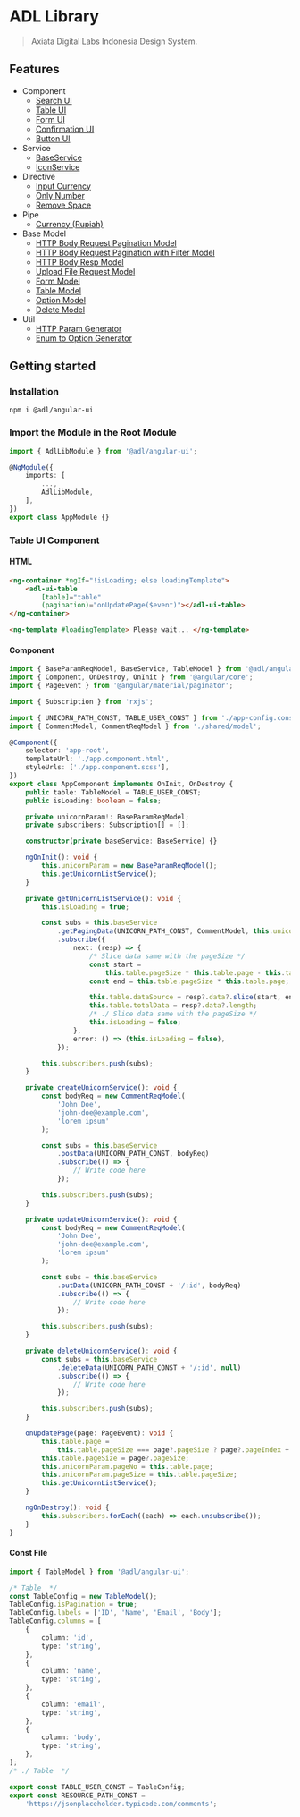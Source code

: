 # ADL Library

> Axiata Digital Labs Indonesia Design System.

## Features

- Component
  - [Search UI](https://github.com/abudygold/Angular-UI?tab=readme-ov-file#search-ui-component)
  - [Table UI](https://github.com/abudygold/Angular-UI/blob/main/README-TABLE.md)
  - [Form UI](https://github.com/abudygold/Angular-UI/blob/main/README-FORM.md)
  - [Confirmation UI](https://github.com/abudygold/Angular-UI/blob/main/README-CONFIRMATION.md)
  - [Button UI](https://github.com/abudygold/Angular-UI?tab=readme-ov-file#button-ui-component)
- Service
  - [BaseService](https://github.com/abudygold/Angular-UI/blob/main/README-SERVICE.md#base-service)
  - [IconService](https://github.com/abudygold/Angular-UI/blob/main/README-SERVICE.md#icon-service)
- Directive
  - [Input Currency](https://github.com/abudygold/Angular-UI/blob/main/README-DIRECTIVE.md#input-currency)
  - [Only Number](https://github.com/abudygold/Angular-UI/blob/main/README-DIRECTIVE.md#only-number)
  - [Remove Space](https://github.com/abudygold/Angular-UI/blob/main/README-DIRECTIVE.md#remove-space)
- Pipe
  - [Currency (Rupiah)](https://github.com/abudygold/Angular-UI?tab=readme-ov-file#currency-rupiah)
- Base Model
  - [HTTP Body Request Pagination Model](https://github.com/abudygold/Angular-UI/blob/main/README-MODEL.md#http-body-request-pagination-model)
  - [HTTP Body Request Pagination with Filter Model](https://github.com/abudygold/Angular-UI/blob/main/README-MODEL.md#http-body-request-pagination-with-filter-model)
  - [HTTP Body Resp Model](https://github.com/abudygold/Angular-UI/blob/main/README-MODEL.md#http-body-resp-model)
  - [Upload File Request Model](https://github.com/abudygold/Angular-UI/blob/main/README-MODEL.md#upload-file-request-model)
  - [Form Model](https://github.com/abudygold/Angular-UI/blob/main/README-MODEL.md#form-model)
  - [Table Model](https://github.com/abudygold/Angular-UI/blob/main/README-MODEL.md#table-model)
  - [Option Model](https://github.com/abudygold/Angular-UI/blob/main/README-MODEL.md#option-model)
  - [Delete Model](https://github.com/abudygold/Angular-UI/blob/main/README-MODEL.md#delete-model)
- Util
  - [HTTP Param Generator](https://github.com/abudygold/Angular-UI/blob/main/README-UTIL.md#http-param-generator)
  - [Enum to Option Generator](https://github.com/abudygold/Angular-UI/blob/main/README-UTIL.md#enum-to-option-generator)

## Getting started

### Installation

```shell
npm i @adl/angular-ui
```

### Import the Module in the Root Module

```typescript
import { AdlLibModule } from '@adl/angular-ui';

@NgModule({
	imports: [
		...,
		AdlLibModule,
	],
})
export class AppModule {}
```

### Table UI Component

#### HTML

```html
<ng-container *ngIf="!isLoading; else loadingTemplate">
	<adl-ui-table
		[table]="table"
		(pagination)="onUpdatePage($event)"></adl-ui-table>
</ng-container>

<ng-template #loadingTemplate> Please wait... </ng-template>
```

#### Component

```typescript
import { BaseParamReqModel, BaseService, TableModel } from '@adl/angular-ui';
import { Component, OnDestroy, OnInit } from '@angular/core';
import { PageEvent } from '@angular/material/paginator';

import { Subscription } from 'rxjs';

import { UNICORN_PATH_CONST, TABLE_USER_CONST } from './app-config.const';
import { CommentModel, CommentReqModel } from './shared/model';

@Component({
	selector: 'app-root',
	templateUrl: './app.component.html',
	styleUrls: ['./app.component.scss'],
})
export class AppComponent implements OnInit, OnDestroy {
	public table: TableModel = TABLE_USER_CONST;
	public isLoading: boolean = false;

	private unicornParam!: BaseParamReqModel;
	private subscribers: Subscription[] = [];

	constructor(private baseService: BaseService) {}

	ngOnInit(): void {
		this.unicornParam = new BaseParamReqModel();
		this.getUnicornListService();
	}

	private getUnicornListService(): void {
		this.isLoading = true;

		const subs = this.baseService
			.getPagingData(UNICORN_PATH_CONST, CommentModel, this.unicornParam)
			.subscribe({
				next: (resp) => {
					/* Slice data same with the pageSize */
					const start =
						this.table.pageSize * this.table.page - this.table.pageSize;
					const end = this.table.pageSize * this.table.page;

					this.table.dataSource = resp?.data?.slice(start, end) ?? null;
					this.table.totalData = resp?.data?.length;
					/* ./ Slice data same with the pageSize */
					this.isLoading = false;
				},
				error: () => (this.isLoading = false),
			});

		this.subscribers.push(subs);
	}

	private createUnicornService(): void {
		const bodyReq = new CommentReqModel(
			'John Doe',
			'john-doe@example.com',
			'lorem ipsum'
		);

		const subs = this.baseService
			.postData(UNICORN_PATH_CONST, bodyReq)
			.subscribe(() => {
				// Write code here
			});

		this.subscribers.push(subs);
	}

	private updateUnicornService(): void {
		const bodyReq = new CommentReqModel(
			'John Doe',
			'john-doe@example.com',
			'lorem ipsum'
		);

		const subs = this.baseService
			.putData(UNICORN_PATH_CONST + '/:id', bodyReq)
			.subscribe(() => {
				// Write code here
			});

		this.subscribers.push(subs);
	}

	private deleteUnicornService(): void {
		const subs = this.baseService
			.deleteData(UNICORN_PATH_CONST + '/:id', null)
			.subscribe(() => {
				// Write code here
			});

		this.subscribers.push(subs);
	}

	onUpdatePage(page: PageEvent): void {
		this.table.page =
			this.table.pageSize === page?.pageSize ? page?.pageIndex + 1 : 1;
		this.table.pageSize = page?.pageSize;
		this.unicornParam.pageNo = this.table.page;
		this.unicornParam.pageSize = this.table.pageSize;
		this.getUnicornListService();
	}

	ngOnDestroy(): void {
		this.subscribers.forEach((each) => each.unsubscribe());
	}
}
```

#### Const File

```typescript
import { TableModel } from '@adl/angular-ui';

/* Table  */
const TableConfig = new TableModel();
TableConfig.isPagination = true;
TableConfig.labels = ['ID', 'Name', 'Email', 'Body'];
TableConfig.columns = [
	{
		column: 'id',
		type: 'string',
	},
	{
		column: 'name',
		type: 'string',
	},
	{
		column: 'email',
		type: 'string',
	},
	{
		column: 'body',
		type: 'string',
	},
];
/* ./ Table  */

export const TABLE_USER_CONST = TableConfig;
export const RESOURCE_PATH_CONST =
	'https://jsonplaceholder.typicode.com/comments';
```

